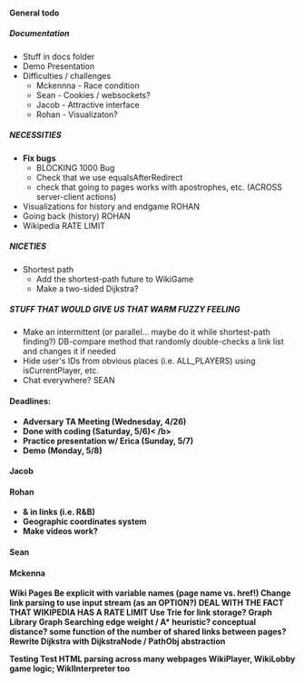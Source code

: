 #### General todo
##### Documentation
- Stuff in docs folder
- Demo Presentation
- Difficulties / challenges
  - Mckennna - Race condition
  - Sean - Cookies / websockets?
  - Jacob - Attractive interface
  - Rohan - Visualizaton?
##### NECESSITIES
- <b>Fix bugs</b>
  - BLOCKING 1000 Bug
  - Check that we use equalsAfterRedirect
  - check that going to pages works with apostrophes, etc. (ACROSS server-client actions)
- Visualizations for history and endgame ROHAN
- Going back (history) ROHAN
- Wikipedia RATE LIMIT
##### NICETIES
- Shortest path
  - Add the shortest-path future to WikiGame
  - Make a two-sided Dijkstra?
##### STUFF THAT WOULD GIVE US THAT WARM FUZZY FEELING
- Make an intermittent (or parallel... maybe do it while shortest-path finding?) DB-compare method that randomly double-checks a link list and changes it if needed
- Hide user's IDs from obvious places (i.e. ALL_PLAYERS) using isCurrentPlayer, etc.
- Chat everywhere? SEAN

#### Deadlines:
- <b>Adversary TA Meeting (Wednesday, 4/26)</b>
- <b>Done with coding (Saturday, 5/6)<  /b>
- <b>Practice presentation w/ Erica (Sunday, 5/7)</b>
- <b>Demo (Monday, 5/8)</b>

#### Jacob

#### Rohan
- & in links (i.e. R&B)
- Geographic coordinates system
- Make videos work?

#### Sean

#### Mckenna
Wiki Pages
    Be explicit with variable names (page name vs. href!)
    Change link parsing to use input stream (as an OPTION?)
    DEAL WITH THE FACT THAT WIKIPEDIA HAS A RATE LIMIT
    Use Trie for link storage?
    Graph Library
        Graph Searching
             edge weight / A* heuristic?
                conceptual distance?
                some function of the number of shared links between pages?
            Rewrite Dijkstra with DijkstraNode / PathObj abstraction

Testing
    Test HTML parsing across many webpages
WikiPlayer, WikiLobby game logic; WikIInterpreter too
